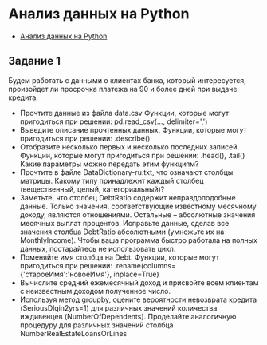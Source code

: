 # Анализ данных на Python

- [Анализ данных на Python](https://eclass.cmc.msu.ru/course/view.php?id=250)

## Задание 1

Будем работать с данными о клиентах банка, который интересуется, произойдет ли просрочка платежа на 90 и более дней при выдаче кредита.

- Прочтите данные из файла data.csv Функции, которые могут пригодиться при решении: pd.read_csv(..., delimiter=',')
- Выведите описание прочтенных данных. Функции, которые могут пригодиться при решении: .describe()
- Отобразите несколько первых и несколько последних записей. Функции, которые могут пригодиться при решении: .head(), .tail() Какие параметры можно передать этим функциям?
- Прочтите в файле DataDictionary-ru.txt, что означают столбцы матрицы. Какому типу принадлежит каждый столбец (вещественный, целый, категориальный)?
- Заметьте, что столбец DebtRatio содержит неправдоподобные данные. Только значения, соответствующие известному месячному доходу, являются отношениями. Остальные – абсолютные значения месячных выплат процентов.
Исправьте данные, сделав все значения столбца DebtRatio абсолютными (умножьте их на MonthlyIncome). Чтобы ваша программа быстро работала на полных данных, постарайтесь не использовать цикл.
- Поменяйте имя столбца на Debt. Функции, которые могут пригодиться при решении: .rename(columns={'староеИмя':'новоеИмя'}, inplace=True)
- Вычислите средний ежемесячный доход и присвойте всем клиентам с неизвестным доходом полученное число.
- Используя метод groupby, оцените вероятности невозврата кредита (SeriousDlqin2yrs=1) для различных значений количества иждивенцев (NumberOfDependents). Проделайте аналогичную процедуру для различных значений столбца NumberRealEstateLoansOrLines



